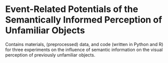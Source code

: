 # Event-Related Potentials of the Semantically Informed Perception of Unfamiliar Objects

Contains materials, (preprocessed) data, and code (written in Python and R) for three experiments on the influence of semantic information on the visual perception of previously unfamiliar objects.

